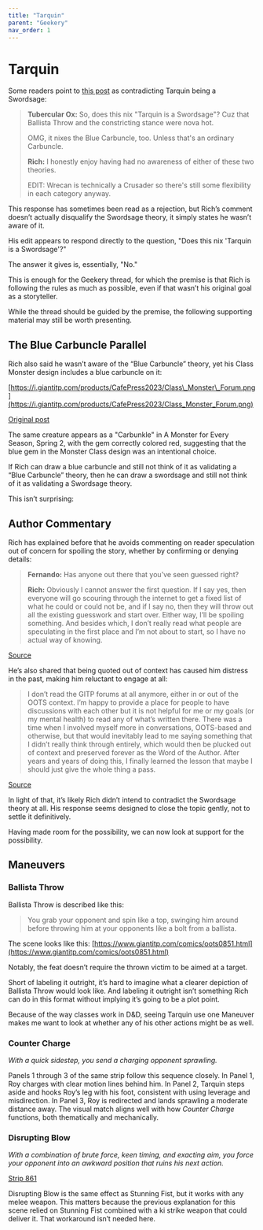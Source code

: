 ```yaml
---
title: "Tarquin"
parent: "Geekery"
nav_order: 1
---
```

# Tarquin

Some readers point to [this post](https://forums.giantitp.com/showsinglepost.php?p=25915532&postcount=3) as contradicting Tarquin being a Swordsage:

> **Tubercular Ox:**
> So, does this nix "Tarquin is a Swordsage"? Cuz that Ballista Throw and the constricting stance were nova hot.
>
> OMG, it nixes the Blue Carbuncle, too. Unless that's an ordinary Carbuncle.
>
> **Rich:**
> I honestly enjoy having had no awareness of either of these two theories.
>
> EDIT: Wrecan is technically a Crusader so there's still some flexibility in each category anyway.

This response has sometimes been read as a rejection, but Rich’s comment doesn’t actually disqualify the Swordsage theory, it simply states he wasn’t aware of it.&#x20;

His edit appears to respond directly to the question, "Does this nix 'Tarquin is a Swordsage'?"&#x20;

The answer it gives is, essentially, "No."

This is enough for the Geekery thread, for which the premise is that Rich is following the rules as much as possible, even if that wasn’t his original goal as a storyteller.

While the thread should be guided by the premise, the following supporting material may still be worth presenting.

## The Blue Carbuncle Parallel

Rich also said he wasn’t aware of the “Blue Carbuncle” theory, yet his Class Monster design includes a blue carbuncle on it:

[https://i.giantitp.com/products/CafePress2023/Class\_Monster\_Forum.png](https://i.giantitp.com/products/CafePress2023/Class_Monster_Forum.png)


[Original post](https://forums.giantitp.com/showsinglepost.php?p=25915519&postcount=1)

The same creature appears as a "Carbunkle" in A Monster for Every Season, Spring 2, with the gem correctly colored red, suggesting that the blue gem in the Monster Class design was an intentional choice.

If Rich can draw a blue carbuncle and still not think of it as validating a “Blue Carbuncle” theory, then he can draw a swordsage and still not think of it as validating a Swordsage theory.

This isn’t surprising:

## Author Commentary

Rich has explained before that he avoids commenting on reader speculation out of concern for spoiling the story, whether by confirming or denying details:

> **Fernando:**
> Has anyone out there that you’ve seen guessed right?
>
> **Rich:**
> Obviously I cannot answer the first question. If I say yes, then everyone will go scouring through the internet to get a fixed list of what he could or could not be, and if I say no, then they will throw out all the existing guesswork and start over. Either way, I’ll be spoiling something. And besides which, I don’t really read what people are speculating in the first place and I’m not about to start, so I have no actual way of knowing.

[Source](https://www.patreon.com/posts/answer-post-may-39917949)

He’s also shared that being quoted out of context has caused him distress in the past, making him reluctant to engage at all:

> I don’t read the GITP forums at all anymore, either in or out of the OOTS context. I’m happy to provide a place for people to have discussions with each other but it is not helpful for me or my goals (or my mental health) to read any of what’s written there. There was a time when I involved myself more in conversations, OOTS-based and otherwise, but that would inevitably lead to me saying something that I didn’t really think through entirely, which would then be plucked out of context and preserved forever as the Word of the Author. After years and years of doing this, I finally learned the lesson that maybe I should just give the whole thing a pass.

[Source](https://www.patreon.com/posts/answers-post-8-93833361)

In light of that, it’s likely Rich didn’t intend to contradict the Swordsage theory at all. His response seems designed to close the topic gently, not to settle it definitively.

Having made room for the possibility, we can now look at support for the possibility.

## Maneuvers

### Ballista Throw

Ballista Throw is described like this:

> You grab your opponent and spin like a top, swinging him around before throwing him at your opponents like a bolt from a ballista.

The scene looks like this:
[https://www.giantitp.com/comics/oots0851.html](https://www.giantitp.com/comics/oots0851.html)

Notably, the feat doesn’t require the thrown victim to be aimed at a target.

Short of labeling it outright, it’s hard to imagine what a clearer depiction of Ballista Throw would look like. And labeling it outright isn’t something Rich can do in this format without implying it’s going to be a plot point.

Because of the way classes work in D\&D, seeing Tarquin use one Maneuver makes me want to look at whether any of his other actions might be as well.

### Counter Charge

*With a quick sidestep, you send a charging opponent sprawling.*

Panels 1 through 3 of the same strip follow this sequence closely. In Panel 1, Roy charges with clear motion lines behind him. In Panel 2, Tarquin steps aside and hooks Roy’s leg with his foot, consistent with using leverage and misdirection. In Panel 3, Roy is redirected and lands sprawling a moderate distance away. The visual match aligns well with how *Counter Charge* functions, both thematically and mechanically.

### Disrupting Blow

*With a combination of brute force, keen timing, and exacting aim, you force your opponent into an awkward position that ruins his next action.*

[Strip 861](https://www.giantitp.com/comics/oots0861.html)

Disrupting Blow is the same effect as Stunning Fist, but it works with any melee weapon. This matters because the previous explanation for this scene relied on Stunning Fist combined with a ki strike weapon that could deliver it. That workaround isn’t needed here.
